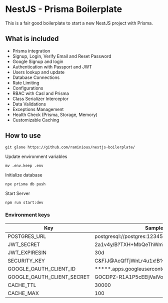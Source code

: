 # NestJS - Prisma Boilerplate


This is a fair good boilerplate to start a new NestJS project with Prisma.

## What is included

- Prisma integration
- Signup, Login, Verify Email and Reset Password
- Google Signup and login
- Authentication with Passport and JWT
- Users lookup and update
- Database Connections
- Rate Limiting
- Configurations
- RBAC with Casl and Prisma
- Class Serializer Interceptor
- Data Validations
- Exceptions Management
- Health Check (Prisma, Storage, Memory)
- Customizable Caching

## How to use

```
git glone https://github.com/raminious/nestjs-boilerplate/
```

Update environment variables
```
mv .env.keep .env
```

Initialize database
```
npx prisma db push
```

Start Server
```
npm run start:dev
```

### Environment keys

| Key                        | Sample value                                       |
|----------------------------|----------------------------------------------------|
| POSTGRES_URL               | postgresql://postgres:123456@localhost:5432/dbName |
| JWT_SECRET                 | 2a1v4y/B?TXH+MbQeThWmYq3t1l9a#C&                   |
| JWT_EXPIRESIN              | 30d                                                |
| SECURITY_KEY               | C&F)J@AcQfTjWnLr4u1x!B%D*G-KaPdS                   |
| GOOGLE_OAUTH_CLIENT_ID     | *****.apps.googleusercontent.com                   |
| GOOGLE_OAUTH_CLIENT_SECRET | GOCDPZ-R1A1P5cEEljValVoIeYcboOWc311                |
| CACHE_TTL                  | 30000                                              |
| CACHE_MAX                  | 100                                                |